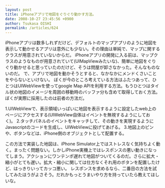 ```yaml
---
layout: post
title: iPhoneアプリで地図をぐりぐり動かす方法。
date: 2008-10-27 23:45:56 +0900
author: Tsukasa OISHI
permalink: /articles/624
---
```


iPhoneアプリは数多しれずだけど、デフォルトのマップアプリのように地図を表示して動かせるアプリは意外にも少ない。その理由は単純で、マップに関するクラスが用意されていないからだ。
iPhoneアプリの開発に入る前は、マップクラスのようなものが用意されていて(UIMapViewみたいな)、簡単に地図をぐりぐり動かせると思っていたのだけど、そうは問屋が卸さなかった。そんなものないのだ。
で、アプリで地図を動かそうとすると、なかなかにメンドくさいことをやらないといけない。
ぼくが今のところ考えている方法はふたつあって、ひとつはUIWebViewを使ってgoogle Map APIを利用する方法。もうひとつはタイル状の地図のイメージを周囲の移動時のバッファ分も含めて取得しておく方法。ぼくが実際に採用したのは前者の方法だ。

1.UIWebViewで、表示領域いっぱいに地図を表示するように設定したweb上のページにアクセスする(UIWebView自体はイベントを無視するようにしておく)。
2.タッチパネルのイベントをキャッチして、その動きを実現するようにJavascriptのコードを生成し、UIWebViewに投げてあげる。
3.地図上のピンや、ボタンなどは、iPhone側のオブジェクトとして配置する。

この方法で実装した地図は、iPhone Simulator上ではストレスなく気持ちよく動く。まったく問題ない。しかしiPhone実機上ではレスポンスの悪い動きになってしまう。アクションにワンテンポ遅れて地図がついてくるのだ。さらに拡大・縮小がとても遅い。拡大・縮小に関しては仕方なくそれ用のボタンを配置したけど、はっきりいってカッコ悪い。
レスポンスを求めるなら、二番目の方法を試してみたほうがよさそう。だれかもっとうまいやり方を持っていたら教えてほしいな。

